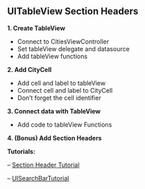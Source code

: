 

## UITableView Section Headers
**1. Create TableView**
* Connect to CitiesViewController
*  Set tableView delegate and datasource
*  Add tableView functions

**2. Add CityCell**
* Add cell and label to tableView
* Connect cell and label to CityCell
* Don’t forget the cell identifier

**3. Connect data with TableView**
* Add code to tableView Functions


**4. (Bonus) Add Section Headers**



**Tutorials:**

– [Section Header Tutorial](https://guides.codepath.com/ios/Table-View-Guide#working-with-sections)


– [UISearchBarTutorial](https://guides.codepath.com/ios/Search-Bar-Guide#working-with-uisearchbars-directly)

